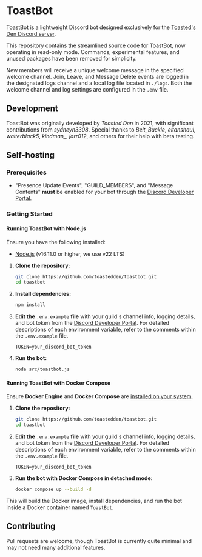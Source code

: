 # ToastBot

ToastBot is a lightweight Discord bot designed exclusively for the [Toasted's Den Discord server](https://discord.gg/vWE9vt5j7B).

This repository contains the streamlined source code for ToastBot, now operating in read-only mode. Commands, experimental features, and unused packages have been removed for simplicity.

New members will receive a unique welcome message in the specified welcome channel. Join, Leave, and Message Delete events are logged in the designated logs channel and a local log file located in `./logs`. Both the welcome channel and log settings are configured in the `.env` file.

## Development

ToastBot was originally developed by *Toasted Den* in 2021, with significant contributions from *sydneyn3308*. Special thanks to *Belt_Buckle*, *eitanshaul*, *walterblack5*, *kindman_*, *jarr012*, and others for their help with beta testing.

## Self-hosting

### Prerequisites

- "Presence Update Events", "GUILD_MEMBERS", and "Message Contents" **must** be enabled for your bot through the [Discord Developer Portal](https://discord.com/developers/applications).

### Getting Started

#### Running ToastBot with **Node.js**

Ensure you have the following installed:
- [Node.js](https://nodejs.org/en/download/package-manager/current) (v16.11.0 or higher, we use v22 LTS)

1. **Clone the repository:**
    ```bash
    git clone https://github.com/toastedden/toastbot.git
    cd toastbot
    ```

2. **Install dependencies:**
    ```bash
    npm install
    ```

3. **Edit the** `.env.example` **file** with your guild's channel info, logging details, and bot token from the [Discord Developer Portal](https://discord.com/developers/applications). For detailed descriptions of each environment variable, refer to the comments within the `.env.example` file.
    ```
    TOKEN=your_discord_bot_token
    ```

4. **Run the bot:**
    ```bash
    node src/toastbot.js
    ```

#### Running ToastBot with **Docker Compose**

Ensure **Docker Engine** and **Docker Compose** are [installed on your system](https://docs.docker.com/compose/install/).

1. **Clone the repository:**
    ```bash
    git clone https://github.com/toastedden/toastbot.git
    cd toastbot
    ```

2. **Edit the** `.env.example` **file** with your guild's channel info, logging details, and bot token from the [Discord Developer Portal](https://discord.com/developers/applications). For detailed descriptions of each environment variable, refer to the comments within the `.env.example` file.
    ```
    TOKEN=your_discord_bot_token
    ```

3. **Run the bot with Docker Compose in detached mode:**
    ```bash
    docker compose up --build -d
    ```

This will build the Docker image, install dependencies, and run the bot inside a Docker container named `ToastBot`.


## Contributing

Pull requests are welcome, though ToastBot is currently quite minimal and may not need many additional features.